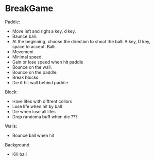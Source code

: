 # BreakGame


Paddle:
- Move left and right a key, d key.
- Baunce ball.
- At the beginning, choose the direction to shoot the ball: A key, D key, space to accept.
Ball:
- Movement
- Minimal speed.
- Gain or lose speed when hit paddle
- Bounce on the wall.
- Bounce on the paddle.
- Break blocks
- Die if hit wall behind paddle

Block:
- Have lifes with diffrent collors
- Lose life when hit by ball
- Die when lose all lifes
- Drop randoma buff when die ???

Walls:
- Bounce ball when hit

Background:
- Kill ball
